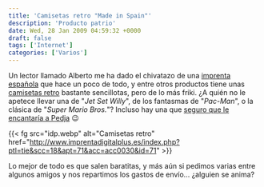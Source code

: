 ```yaml
---
title: 'Camisetas retro "Made in Spain"'
description: 'Producto patrio'
date: Wed, 28 Jan 2009 04:59:32 +0000
draft: false
tags: ['Internet']
categories: ['Varios']
---
```


Un lector llamado Alberto me ha dado el chivatazo de una [imprenta española](http://www.imprentadigitalplus.es/) que hace un poco de todo, y entre otros productos tiene unas [camisetas retro](http://www.imprentadigitalplus.es/index.php?ptl=tie&scc=18&apt=71&acc=acc0030&id=71) bastante sencillotas, pero de lo más friki. ¿A quién no le apetece llevar una de "_Jet Set Willy_", de los fantasmas de "_Pac-Man_", o la clásica de "_Super Mario Bros._"? Incluso hay una que [seguro que le encantaría a Pedja](http://www.imprentadigitalplus.es/index.php?ptl=tie&acc=acc0031&id=583) :wink:

{{< fg src="idp.webp" alt="Camisetas retro" href="http://www.imprentadigitalplus.es/index.php?ptl=tie&scc=18&apt=71&acc=acc0030&id=71" >}}

Lo mejor de todo es que salen baratitas, y más aún si pedimos varias entre algunos amigos y nos repartimos los gastos de envío... ¿alguien se anima?